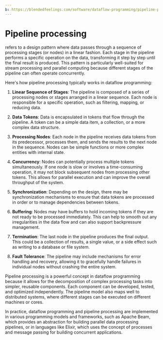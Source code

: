 ```yaml
---
b: https://blendedfeelings.com/software/dataflow-programming/pipeline-processing.md
---
```


# Pipeline processing 
refers to a design pattern where data passes through a sequence of processing stages (or nodes) in a linear fashion. Each stage in the pipeline performs a specific operation on the data, transforming it step by step until the final result is produced. This pattern is particularly well-suited for stream processing and parallel computing because different stages of the pipeline can often operate concurrently.

Here's how pipeline processing typically works in dataflow programming:

1. **Linear Sequence of Stages**: The pipeline is composed of a series of processing nodes or stages arranged in a linear sequence. Each node is responsible for a specific operation, such as filtering, mapping, or reducing data.

2. **Data Tokens**: Data is encapsulated in tokens that flow through the pipeline. A token can be a simple data item, a collection, or a more complex data structure.

3. **Processing Nodes**: Each node in the pipeline receives data tokens from its predecessor, processes them, and sends the results to the next node in the sequence. Nodes can be simple functions or more complex entities with internal state.

4. **Concurrency**: Nodes can potentially process multiple tokens simultaneously. If one node is slow or involves a time-consuming operation, it may not block subsequent nodes from processing other tokens. This allows for parallel execution and can improve the overall throughput of the system.

5. **Synchronization**: Depending on the design, there may be synchronization mechanisms to ensure that data tokens are processed in order or to manage dependencies between tokens.

6. **Buffering**: Nodes may have buffers to hold incoming tokens if they are not ready to be processed immediately. This can help to smooth out any irregularities in the data flow and can also support backpressure management.

7. **Termination**: The last node in the pipeline produces the final output. This could be a collection of results, a single value, or a side effect such as writing to a database or file system.

8. **Fault Tolerance**: The pipeline may include mechanisms for error handling and recovery, allowing it to gracefully handle failures in individual nodes without crashing the entire system.

Pipeline processing is a powerful concept in dataflow programming because it allows for the decomposition of complex processing tasks into simpler, reusable components. Each component can be developed, tested, and optimized independently. The pipeline model also maps well to distributed systems, where different stages can be executed on different machines or cores.

In practice, dataflow programming and pipeline processing are implemented in various programming models and frameworks, such as Apache Beam, which provides an abstraction for building parallel data processing pipelines, or in languages like Elixir, which uses the concept of processes and message passing for building concurrent applications.